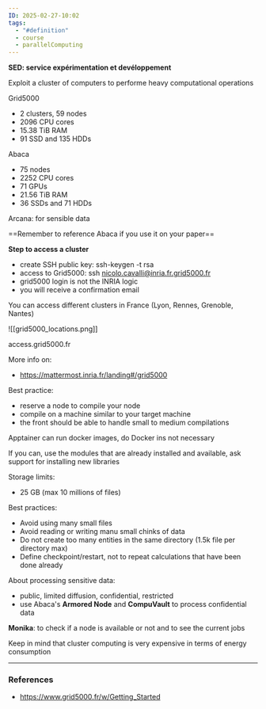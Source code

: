 ```yaml
---
ID: 2025-02-27-10:02
tags:
  - "#definition"
  - course
  - parallelComputing
---
```


**SED: service expérimentation et devéloppement**

Exploit a cluster of computers to performe heavy computational operations

Grid5000
- 2 clusters, 59 nodes
- 2096 CPU cores
- 15.38 TiB RAM
- 91 SSD and 135 HDDs

Abaca
- 75 nodes
- 2252 CPU cores
- 71 GPUs
- 21.56 TiB RAM
- 36 SSDs and 71 HDDs

Arcana: for sensible data

==Remember to reference Abaca if you use it on your paper==

**Step to access a cluster**
- create SSH public key: ssh-keygen -t rsa
- access to Grid5000: ssh nicolo.cavalli@inria.fr.grid5000.fr
- grid5000 login is not the INRIA logic
- you will receive a confirmation email

You can access different clusters in France (Lyon, Rennes, Grenoble, Nantes)

![[grid5000_locations.png]]

access.grid5000.fr

More info on:
- https://mattermost.inria.fr/landing#/grid5000

Best practice:
- reserve a node to compile your node
- compile on a machine similar to your target machine
- the front should be able to handle small to medium compilations

Apptainer can run docker images, do Docker ins not necessary

If you can, use the modules that are already installed and available, ask support for installing new libraries

Storage limits:
- 25 GB (max 10 millions of files)

Best practices:
- Avoid using many small files
- Avoid reading or writing manu small chinks of data
- Do not create too many entities in the same directory (1.5k file per directory max)
- Define checkpoint/restart, not to repeat calculations that have been done already 

About processing sensitive data:
- public, limited diffusion, confidential, restricted
- use Abaca's **Armored Node** and **CompuVault** to process confidential data

**Monika**: to check if a node is available or not and to see the current jobs

Keep in mind that cluster computing is very expensive in terms of energy consumption

---

### References
- https://www.grid5000.fr/w/Getting_Started 